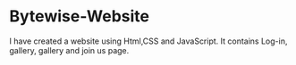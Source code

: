 # Bytewise-Website
I have created a website using Html,CSS and JavaScript.
It contains Log-in, gallery, gallery and join us page.
